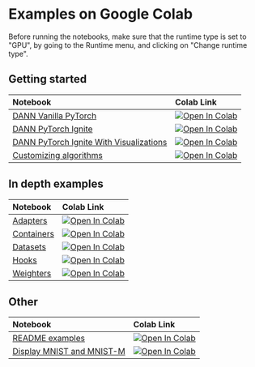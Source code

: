 # Examples on Google Colab

Before running the notebooks, make sure that the runtime type is set to "GPU", by going to the Runtime menu, and clicking on "Change runtime type".

## Getting started

|Notebook|Colab Link|
|:---|:---|
[DANN Vanilla PyTorch](https://github.com/KevinMusgrave/pytorch-adapt/blob/main/examples/getting_started/DANNVanilla.ipynb) |[![Open In Colab](https://colab.research.google.com/assets/colab-badge.svg)](https://colab.research.google.com/github/KevinMusgrave/pytorch-adapt/blob/main/examples/getting_started/DANNVanilla.ipynb)
[DANN PyTorch Ignite](https://github.com/KevinMusgrave/pytorch-adapt/blob/main/examples/getting_started/DANNIgnite.ipynb) |[![Open In Colab](https://colab.research.google.com/assets/colab-badge.svg)](https://colab.research.google.com/github/KevinMusgrave/pytorch-adapt/blob/main/examples/getting_started/DANNIgnite.ipynb)
[DANN PyTorch Ignite With Visualizations](https://github.com/KevinMusgrave/pytorch-adapt/blob/main/examples/getting_started/DANNIgniteWithViz.ipynb) |[![Open In Colab](https://colab.research.google.com/assets/colab-badge.svg)](https://colab.research.google.com/github/KevinMusgrave/pytorch-adapt/blob/main/examples/getting_started/DANNIgniteWithViz.ipynb)
[Customizing algorithms](https://github.com/KevinMusgrave/pytorch-adapt/blob/main/examples/getting_started/CustomizingAlgorithms.ipynb) |[![Open In Colab](https://colab.research.google.com/assets/colab-badge.svg)](https://colab.research.google.com/github/KevinMusgrave/pytorch-adapt/blob/main/examples/getting_started/CustomizingAlgorithms.ipynb)


## In depth examples

|Notebook|Colab Link|
|:---|:---|
[Adapters](https://github.com/KevinMusgrave/pytorch-adapt/blob/main/examples/in_depth/Adapters.ipynb) |[![Open In Colab](https://colab.research.google.com/assets/colab-badge.svg)](https://colab.research.google.com/github/KevinMusgrave/pytorch-adapt/blob/main/examples/in_depth/Adapters.ipynb)
[Containers](https://github.com/KevinMusgrave/pytorch-adapt/blob/main/examples/in_depth/Containers.ipynb) |[![Open In Colab](https://colab.research.google.com/assets/colab-badge.svg)](https://colab.research.google.com/github/KevinMusgrave/pytorch-adapt/blob/main/examples/in_depth/Containers.ipynb)
[Datasets](https://github.com/KevinMusgrave/pytorch-adapt/blob/main/examples/in_depth/Datasets.ipynb) |[![Open In Colab](https://colab.research.google.com/assets/colab-badge.svg)](https://colab.research.google.com/github/KevinMusgrave/pytorch-adapt/blob/main/examples/in_depth/Datasets.ipynb)
[Hooks](https://github.com/KevinMusgrave/pytorch-adapt/blob/main/examples/in_depth/Hooks.ipynb) |[![Open In Colab](https://colab.research.google.com/assets/colab-badge.svg)](https://colab.research.google.com/github/KevinMusgrave/pytorch-adapt/blob/main/examples/in_depth/Hooks.ipynb)
[Weighters](https://github.com/KevinMusgrave/pytorch-adapt/blob/main/examples/in_depth/Weighters.ipynb) |[![Open In Colab](https://colab.research.google.com/assets/colab-badge.svg)](https://colab.research.google.com/github/KevinMusgrave/pytorch-adapt/blob/main/examples/in_depth/Weighters.ipynb)

## Other

|Notebook|Colab Link|
|:---|:---|
[README examples](https://github.com/KevinMusgrave/pytorch-adapt/blob/main/examples/other/ReadmeExamples.ipynb) |[![Open In Colab](https://colab.research.google.com/assets/colab-badge.svg)](https://colab.research.google.com/github/KevinMusgrave/pytorch-adapt/blob/main/examples/other/ReadmeExamples.ipynb)
[Display MNIST and MNIST-M](https://github.com/KevinMusgrave/pytorch-adapt/blob/main/examples/other/DigitsViz.ipynb) |[![Open In Colab](https://colab.research.google.com/assets/colab-badge.svg)](https://colab.research.google.com/github/KevinMusgrave/pytorch-adapt/blob/main/examples/other/DigitsViz.ipynb)

